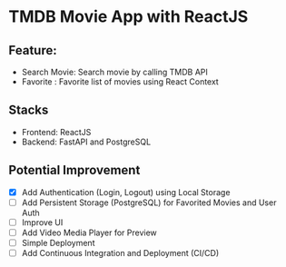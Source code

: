 # TMDB Movie App with ReactJS

## Feature:

- Search Movie: Search movie by calling TMDB API
- Favorite : Favorite list of movies using React Context

## Stacks

- Frontend: ReactJS
- Backend: FastAPI and PostgreSQL

## Potential Improvement

- [x] Add Authentication (Login, Logout) using Local Storage
- [ ] Add Persistent Storage (PostgreSQL) for Favorited Movies and User Auth
- [ ] Improve UI
- [ ] Add Video Media Player for Preview
- [ ] Simple Deployment
- [ ] Add Continuous Integration and Deployment (CI/CD)
